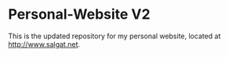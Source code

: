 # Personal-Website V2

This is the updated repository for my personal website, located at http://www.salgat.net.
